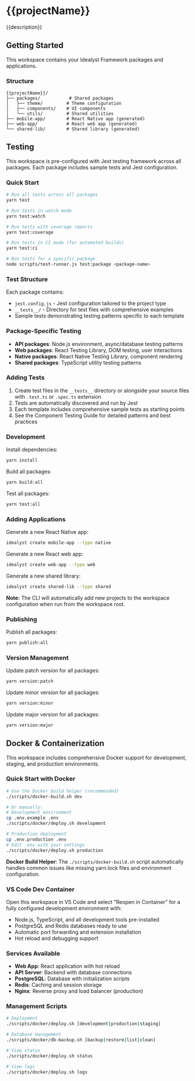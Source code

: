 # {{projectName}}

{{description}}

## Getting Started

This workspace contains your Idealyst Framework packages and applications.

### Structure

```
{{projectName}}/
├── packages/           # Shared packages
│   ├── theme/         # Theme configuration
│   ├── components/    # UI components
│   └── utils/         # Shared utilities
├── mobile-app/        # React Native app (generated)
├── web-app/           # React web app (generated)
└── shared-lib/        # Shared library (generated)
```

## Testing

This workspace is pre-configured with Jest testing framework across all packages. Each package includes sample tests and Jest configuration.

### Quick Start

```bash
# Run all tests across all packages
yarn test

# Run tests in watch mode
yarn test:watch

# Run tests with coverage reports
yarn test:coverage

# Run tests in CI mode (for automated builds)
yarn test:ci

# Run tests for a specific package
node scripts/test-runner.js test:package <package-name>
```

### Test Structure

Each package contains:
- `jest.config.js` - Jest configuration tailored to the project type
- `__tests__/` - Directory for test files with comprehensive examples
- Sample tests demonstrating testing patterns specific to each template

### Package-Specific Testing

- **API packages**: Node.js environment, async/database testing patterns
- **Web packages**: React Testing Library, DOM testing, user interactions
- **Native packages**: React Native Testing Library, component rendering
- **Shared packages**: TypeScript utility testing patterns

### Adding Tests

1. Create test files in the `__tests__` directory or alongside your source files with `.test.ts` or `.spec.ts` extension
2. Tests are automatically discovered and run by Jest
3. Each template includes comprehensive sample tests as starting points
4. See the Component Testing Guide for detailed patterns and best practices

### Development

Install dependencies:
```bash
yarn install
```

Build all packages:
```bash
yarn build:all
```

Test all packages:
```bash
yarn test:all
```

### Adding Applications

Generate a new React Native app:
```bash
idealyst create mobile-app --type native
```

Generate a new React web app:
```bash
idealyst create web-app --type web
```

Generate a new shared library:
```bash
idealyst create shared-lib --type shared
```

**Note:** The CLI will automatically add new projects to the workspace configuration when run from the workspace root.

### Publishing

Publish all packages:
```bash
yarn publish:all
```

### Version Management

Update patch version for all packages:
```bash
yarn version:patch
```

Update minor version for all packages:
```bash
yarn version:minor
```

Update major version for all packages:
```bash
yarn version:major
```

## Docker & Containerization

This workspace includes comprehensive Docker support for development, staging, and production environments.

### Quick Start with Docker

```bash
# Use the Docker build helper (recommended)
./scripts/docker-build.sh dev

# Or manually:
# Development environment
cp .env.example .env
./scripts/docker/deploy.sh development

# Production deployment
cp .env.production .env
# Edit .env with your settings
./scripts/docker/deploy.sh production
```

**Docker Build Helper**: The `./scripts/docker-build.sh` script automatically handles common issues like missing yarn.lock files and environment configuration.

### VS Code Dev Container

Open this workspace in VS Code and select "Reopen in Container" for a fully configured development environment with:
- Node.js, TypeScript, and all development tools pre-installed
- PostgreSQL and Redis databases ready to use
- Automatic port forwarding and extension installation
- Hot reload and debugging support

### Services Available

- **Web App**: React application with hot reload
- **API Server**: Backend with database connections
- **PostgreSQL**: Database with initialization scripts
- **Redis**: Caching and session storage
- **Nginx**: Reverse proxy and load balancer (production)

### Management Scripts

```bash
# Deployment
./scripts/docker/deploy.sh [development|production|staging]

# Database management
./scripts/docker/db-backup.sh [backup|restore|list|clean]

# View status
./scripts/docker/deploy.sh status

# View logs
./scripts/docker/deploy.sh logs
``` 